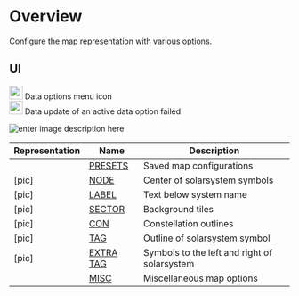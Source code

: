 # Overview
Configure the map representation with various options.
## UI
<img src="https://raw.githubusercontent.com/Risingson/eedocs/master/docs/images/Node-100_off.png" width="24" height="24" border="0" style="opacity:0.9;"> Data options menu icon<br>
<img src="https://raw.githubusercontent.com/Risingson/eedocs/master/docs/images/NodeRed-100_on.png" width="24" height="24" border="0" style="opacity:0.9;"> Data update of an active data option failed

![enter image description here](https://raw.githubusercontent.com/Risingson/eedocs/master/docs/images/menus/data-displays.png)

| Representation| Name | Description |
|--|--|--|
| | [PRESETS](https://eveeye.readthedocs.io/en/latest/map/map-options-presets/) | Saved map configurations |
| [pic]| [NODE](https://eveeye.readthedocs.io/en/latest/map/map-options-node/) | Center of solarsystem symbols |
| [pic]| [LABEL](https://eveeye.readthedocs.io/en/latest/map/map-options-label/) | Text below system name|
|[pic]|  [SECTOR](https://eveeye.readthedocs.io/en/latest/map/map-options-sector/) | Background tiles |
|[pic]|  [CON](https://eveeye.readthedocs.io/en/latest/map/map-options-con/) | Constellation outlines |
| [pic]| [TAG](https://eveeye.readthedocs.io/en/latest/map/map-options-tag/) | Outline of solarsystem symbol |
|[pic]|  [EXTRA TAG](https://eveeye.readthedocs.io/en/latest/map/map-options-tag/) | Symbols to the left and right of solarsystem |
| | [MISC](https://eveeye.readthedocs.io/en/latest/map/map-options-misc/) | Miscellaneous map options |


<!--stackedit_data:
eyJoaXN0b3J5IjpbLTE5NjUxNDI0ODhdfQ==
-->